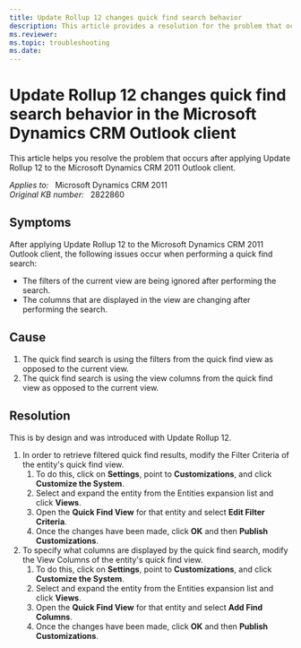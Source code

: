 ```yaml
---
title: Update Rollup 12 changes quick find search behavior
description: This article provides a resolution for the problem that occurs after applying Update Rollup 12 to the Microsoft Dynamics CRM 2011 Outlook client. 
ms.reviewer: 
ms.topic: troubleshooting
ms.date: 
---
```

# Update Rollup 12 changes quick find search behavior in the Microsoft Dynamics CRM Outlook client

This article helps you resolve the problem that occurs after applying Update Rollup 12 to the Microsoft Dynamics CRM 2011 Outlook client.

_Applies to:_ &nbsp; Microsoft Dynamics CRM 2011  
_Original KB number:_ &nbsp; 2822860

## Symptoms

After applying Update Rollup 12 to the Microsoft Dynamics CRM 2011 Outlook client, the following issues occur when performing a quick find search:

- The filters of the current view are being ignored after performing the search.
- The columns that are displayed in the view are changing after performing the search.

## Cause

1. The quick find search is using the filters from the quick find view as opposed to the current view.
1. The quick find search is using the view columns from the quick find view as opposed to the current view.

## Resolution

This is by design and was introduced with Update Rollup 12.

1. In order to retrieve filtered quick find results, modify the Filter Criteria of the entity's quick find view.
    1. To do this, click on **Settings**, point to **Customizations**, and click **Customize the System**.
    1. Select and expand the entity from the Entities expansion list and click **Views**.
    1. Open the **Quick Find View** for that entity and select **Edit Filter Criteria**.
    1. Once the changes have been made, click **OK** and then **Publish Customizations**.
2. To specify what columns are displayed by the quick find search, modify the View Columns of the entity's quick find view.
    1. To do this, click on **Settings**, point to **Customizations**, and click **Customize the System**.
    1. Select and expand the entity from the Entities expansion list and click **Views**.
    1. Open the **Quick Find View** for that entity and select **Add Find Columns**.
    1. Once the changes have been made, click **OK** and then **Publish Customizations**.

